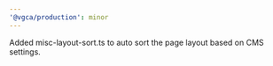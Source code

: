 ```yaml
---
'@vgca/production': minor
---
```


Added misc-layout-sort.ts to auto sort the page layout based on CMS settings.
